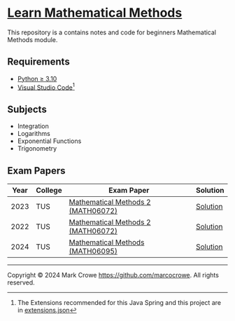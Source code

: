 
# [Learn Mathematical Methods](https://github.com/marcocrowe/learn-mathematical-methods "Learn Mathematical Methods")

This repository is a contains notes and code for beginners Mathematical Methods module.

## Requirements

- [Python &ge; 3.10](https://www.python.org/downloads/)
- [Visual Studio Code](https://code.visualstudio.com/)[^vs-code]

[^vs-code]: The Extensions recommended for this Java Spring and this project are in [extensions.json](./.vscode/extensions.json)

## Subjects

- Integration
- Logarithms
- Exponential Functions
- Trigonometry

## Exam Papers

| Year | College | Exam Paper                                                                                | Solution                                                              |
|------|---------|-------------------------------------------------------------------------------------------|-----------------------------------------------------------------------|
| 2023 | TUS     | [Mathematical Methods 2 (MATH06072)](exam-2024-mathematical-methods-2-math06100-paper.md) | [Solution](exam-2024-mathematical-methods-2-math06100-solution.ipynb) |
| 2022 | TUS     | [Mathematical Methods 2 (MATH06072)](exam-2022-mathematical-methods-2-math06072-paper.md) | [Solution](exam-2022-mathematical-methods-2-math06072-solution.ipynb) |
| 2024 | TUS     | [Mathematical Methods (MATH06095)](exam-2024-mathematical-methods-math06095-solution.md)  | [Solution](exam-2024-mathematical-methods-math06095-solution.ipynb)   |

---

Copyright &copy; 2024 Mark Crowe <https://github.com/marcocrowe>. All rights reserved.
